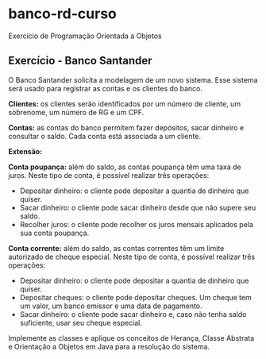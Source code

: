# banco-rd-curso
Exercício de Programação Orientada a Objetos

## Exercício - Banco Santander

O Banco Santander solicita a modelagem de um novo sistema. Esse sistema será
usado para registrar as contas e os clientes do banco.

**Clientes:** os clientes serão identificados por um número de cliente, um
sobrenome, um número de RG e um CPF.

**Contas:** as contas do banco permitem fazer depósitos, sacar dinheiro e consultar
o saldo. Cada conta está associada a um cliente.

**Extensão:**

**Conta poupança:** além do saldo, as contas poupança têm uma taxa de juros.
Neste tipo de conta, é possível realizar três operações:

- Depositar dinheiro: o cliente pode depositar a quantia de dinheiro que
quiser.
- Sacar dinheiro: o cliente pode sacar dinheiro desde que não supere seu
saldo.
- Recolher juros: o cliente pode recolher os juros mensais aplicados pela
sua conta poupança.

**Conta corrente:** além do saldo, as contas correntes têm um limite autorizado de
cheque especial. Neste tipo de conta, é possível realizar três operações:

- Depositar dinheiro: o cliente pode depositar a quantia de dinheiro que
quiser.
- Depositar cheques: o cliente pode depositar cheques. Um cheque tem
um valor, um banco emissor e uma data de pagamento.
- Sacar dinheiro: o cliente pode sacar dinheiro e, caso não tenha saldo
suficiente, usar seu cheque especial.

Implemente as classes e aplique os conceitos de Herança, Classe Abstrata e
Orientação a Objetos em Java para a resolução do sistema.
